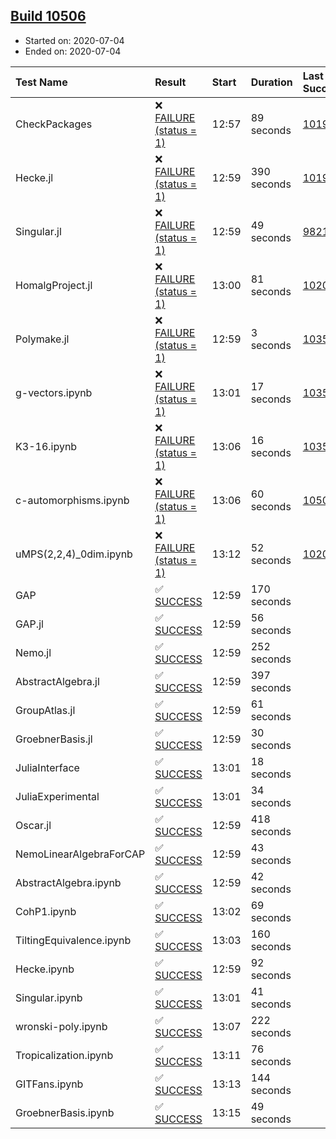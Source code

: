 ## [Build 10506](https://oscarci.mathematik.uni-kl.de/job/oscar/10506/)

* Started on: 2020-07-04
* Ended on: 2020-07-04

| Test Name    | Result | Start | Duration | Last Success | First Failure |
|:-------------|:-------|:------|:---------|:-------------|:--------------|
| CheckPackages | ❌ [FAILURE (status = 1)](https://oscarci.mathematik.uni-kl.de/job/oscar/10506/artifact/logs/build-10506/CheckPackages.log) | 12:57 | 89 seconds | [10197](https://oscarci.mathematik.uni-kl.de/job/oscar/10197/) | [10198](https://oscarci.mathematik.uni-kl.de/job/oscar/10198/) |
| Hecke.jl | ❌ [FAILURE (status = 1)](https://oscarci.mathematik.uni-kl.de/job/oscar/10506/artifact/logs/build-10506/Hecke.jl.log) | 12:59 | 390 seconds | [10197](https://oscarci.mathematik.uni-kl.de/job/oscar/10197/) | [10198](https://oscarci.mathematik.uni-kl.de/job/oscar/10198/) |
| Singular.jl | ❌ [FAILURE (status = 1)](https://oscarci.mathematik.uni-kl.de/job/oscar/10506/artifact/logs/build-10506/Singular.jl.log) | 12:59 | 49 seconds | [9821](https://oscarci.mathematik.uni-kl.de/job/oscar/9821/) | [9822](https://oscarci.mathematik.uni-kl.de/job/oscar/9822/) |
| HomalgProject.jl | ❌ [FAILURE (status = 1)](https://oscarci.mathematik.uni-kl.de/job/oscar/10506/artifact/logs/build-10506/HomalgProject.jl.log) | 13:00 | 81 seconds | [10209](https://oscarci.mathematik.uni-kl.de/job/oscar/10209/) | [10210](https://oscarci.mathematik.uni-kl.de/job/oscar/10210/) |
| Polymake.jl | ❌ [FAILURE (status = 1)](https://oscarci.mathematik.uni-kl.de/job/oscar/10506/artifact/logs/build-10506/Polymake.jl.log) | 12:59 | 3 seconds | [10356](https://oscarci.mathematik.uni-kl.de/job/oscar/10356/) | [10357](https://oscarci.mathematik.uni-kl.de/job/oscar/10357/) |
| g-vectors.ipynb | ❌ [FAILURE (status = 1)](https://oscarci.mathematik.uni-kl.de/job/oscar/10506/artifact/logs/build-10506/g-vectors.ipynb.log) | 13:01 | 17 seconds | [10356](https://oscarci.mathematik.uni-kl.de/job/oscar/10356/) | [10357](https://oscarci.mathematik.uni-kl.de/job/oscar/10357/) |
| K3-16.ipynb | ❌ [FAILURE (status = 1)](https://oscarci.mathematik.uni-kl.de/job/oscar/10506/artifact/logs/build-10506/K3-16.ipynb.log) | 13:06 | 16 seconds | [10356](https://oscarci.mathematik.uni-kl.de/job/oscar/10356/) | [10357](https://oscarci.mathematik.uni-kl.de/job/oscar/10357/) |
| c-automorphisms.ipynb | ❌ [FAILURE (status = 1)](https://oscarci.mathematik.uni-kl.de/job/oscar/10506/artifact/logs/build-10506/c-automorphisms.ipynb.log) | 13:06 | 60 seconds | [10505](https://oscarci.mathematik.uni-kl.de/job/oscar/10505/) | [10506](https://oscarci.mathematik.uni-kl.de/job/oscar/10506/) |
| uMPS(2,2,4)_0dim.ipynb | ❌ [FAILURE (status = 1)](https://oscarci.mathematik.uni-kl.de/job/oscar/10506/artifact/logs/build-10506/uMPS-2-2-4-_0dim.ipynb.log) | 13:12 | 52 seconds | [10209](https://oscarci.mathematik.uni-kl.de/job/oscar/10209/) | [10210](https://oscarci.mathematik.uni-kl.de/job/oscar/10210/) |
| GAP | ✅ [SUCCESS](https://oscarci.mathematik.uni-kl.de/job/oscar/10506/artifact/logs/build-10506/GAP.log) | 12:59 | 170 seconds |  |  |
| GAP.jl | ✅ [SUCCESS](https://oscarci.mathematik.uni-kl.de/job/oscar/10506/artifact/logs/build-10506/GAP.jl.log) | 12:59 | 56 seconds |  |  |
| Nemo.jl | ✅ [SUCCESS](https://oscarci.mathematik.uni-kl.de/job/oscar/10506/artifact/logs/build-10506/Nemo.jl.log) | 12:59 | 252 seconds |  |  |
| AbstractAlgebra.jl | ✅ [SUCCESS](https://oscarci.mathematik.uni-kl.de/job/oscar/10506/artifact/logs/build-10506/AbstractAlgebra.jl.log) | 12:59 | 397 seconds |  |  |
| GroupAtlas.jl | ✅ [SUCCESS](https://oscarci.mathematik.uni-kl.de/job/oscar/10506/artifact/logs/build-10506/GroupAtlas.jl.log) | 12:59 | 61 seconds |  |  |
| GroebnerBasis.jl | ✅ [SUCCESS](https://oscarci.mathematik.uni-kl.de/job/oscar/10506/artifact/logs/build-10506/GroebnerBasis.jl.log) | 12:59 | 30 seconds |  |  |
| JuliaInterface | ✅ [SUCCESS](https://oscarci.mathematik.uni-kl.de/job/oscar/10506/artifact/logs/build-10506/JuliaInterface.log) | 13:01 | 18 seconds |  |  |
| JuliaExperimental | ✅ [SUCCESS](https://oscarci.mathematik.uni-kl.de/job/oscar/10506/artifact/logs/build-10506/JuliaExperimental.log) | 13:01 | 34 seconds |  |  |
| Oscar.jl | ✅ [SUCCESS](https://oscarci.mathematik.uni-kl.de/job/oscar/10506/artifact/logs/build-10506/Oscar.jl.log) | 12:59 | 418 seconds |  |  |
| NemoLinearAlgebraForCAP | ✅ [SUCCESS](https://oscarci.mathematik.uni-kl.de/job/oscar/10506/artifact/logs/build-10506/NemoLinearAlgebraForCAP.log) | 12:59 | 43 seconds |  |  |
| AbstractAlgebra.ipynb | ✅ [SUCCESS](https://oscarci.mathematik.uni-kl.de/job/oscar/10506/artifact/logs/build-10506/AbstractAlgebra.ipynb.log) | 12:59 | 42 seconds |  |  |
| CohP1.ipynb | ✅ [SUCCESS](https://oscarci.mathematik.uni-kl.de/job/oscar/10506/artifact/logs/build-10506/CohP1.ipynb.log) | 13:02 | 69 seconds |  |  |
| TiltingEquivalence.ipynb | ✅ [SUCCESS](https://oscarci.mathematik.uni-kl.de/job/oscar/10506/artifact/logs/build-10506/TiltingEquivalence.ipynb.log) | 13:03 | 160 seconds |  |  |
| Hecke.ipynb | ✅ [SUCCESS](https://oscarci.mathematik.uni-kl.de/job/oscar/10506/artifact/logs/build-10506/Hecke.ipynb.log) | 12:59 | 92 seconds |  |  |
| Singular.ipynb | ✅ [SUCCESS](https://oscarci.mathematik.uni-kl.de/job/oscar/10506/artifact/logs/build-10506/Singular.ipynb.log) | 13:01 | 41 seconds |  |  |
| wronski-poly.ipynb | ✅ [SUCCESS](https://oscarci.mathematik.uni-kl.de/job/oscar/10506/artifact/logs/build-10506/wronski-poly.ipynb.log) | 13:07 | 222 seconds |  |  |
| Tropicalization.ipynb | ✅ [SUCCESS](https://oscarci.mathematik.uni-kl.de/job/oscar/10506/artifact/logs/build-10506/Tropicalization.ipynb.log) | 13:11 | 76 seconds |  |  |
| GITFans.ipynb | ✅ [SUCCESS](https://oscarci.mathematik.uni-kl.de/job/oscar/10506/artifact/logs/build-10506/GITFans.ipynb.log) | 13:13 | 144 seconds |  |  |
| GroebnerBasis.ipynb | ✅ [SUCCESS](https://oscarci.mathematik.uni-kl.de/job/oscar/10506/artifact/logs/build-10506/GroebnerBasis.ipynb.log) | 13:15 | 49 seconds |  |  |
